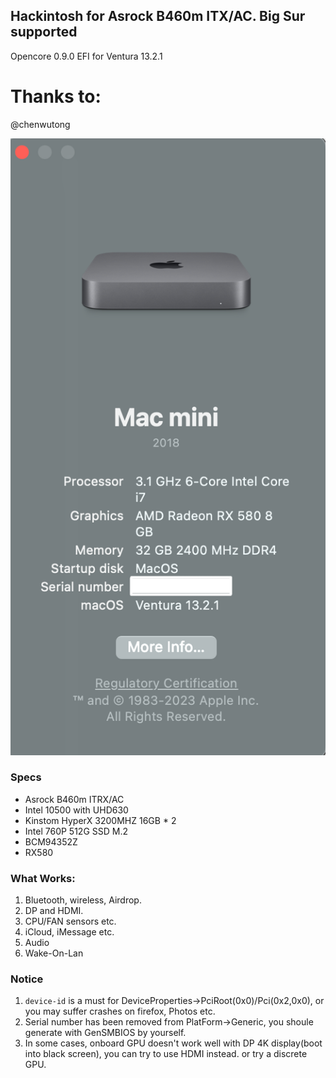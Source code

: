 ## Hackintosh for Asrock B460m ITX/AC. Big Sur supported

Opencore 0.9.0
EFI for Ventura 13.2.1

# Thanks to:

@chenwutong

![](https://raw.githubusercontent.com/fzlee/B460M-ITX-AC-EFI/master/images/ventura-13.2.1.png)

### Specs

- Asrock B460m ITRX/AC
- Intel 10500 with UHD630
- Kinstom HyperX 3200MHZ 16GB \* 2
- Intel 760P 512G SSD M.2
- BCM94352Z
- RX580

### What Works:

1. Bluetooth, wireless, Airdrop.
2. DP and HDMI.
3. CPU/FAN sensors etc.
4. iCloud, iMessage etc.
5. Audio
6. Wake-On-Lan

### Notice

1. `device-id` is a must for DeviceProperties->PciRoot(0x0)/Pci(0x2,0x0), or you may suffer crashes on firefox, Photos etc.
2. Serial number has been removed from PlatForm->Generic, you shoule generate with GenSMBIOS by yourself.
3. In some cases, onboard GPU doesn't work well with DP 4K display(boot into black screen), you can try to use HDMI instead. or try a discrete GPU.
